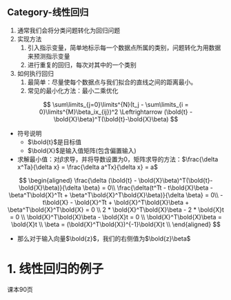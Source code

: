 Category-线性回归
---
1. 通常我们会将分类问题转化为回归问题
2. 实现方法
   1. 引入指示变量，简单地标示每一个数据点所属的类别，问题转化为用数据来预测指示变量
   2. 进行重复的回归，每次对其中的一个类别
3. 如何执行回归
   1. 最简单：尽量使每个数据点与我们拟合的直线之间的距离最小。
   2. 常见的最小化方法：最小二乘优化

$$
\sum\limits_{j=0}\limits^{N}(t_j - \sum\limits_{i = 0}\limits^{M}\beta_ix_{ij})^2 \Leftrightarrow (\bold{t} - \bold{X}\beta)^T(\bold{t}-\bold{X}\beta)
$$

- 符号说明
  - $\bold{t}$是目标值
  - $\bold{X}$是输入值矩阵(包含偏置输入)
- 求解最小值：对$\beta$求导，并将导数设置为0，矩阵求导的方法：$\frac{\delta x^Ta}{\delta x} = \frac{\delta a^Tx}{\delta x} = a$

$$
\begin{aligned}
   \frac{\delta (\bold{t} - \bold{X}\beta)^T(\bold{t}-\bold{X}\beta)}{\delta \beta} = 0\\
   \frac{\delta(t^Tt - t\bold{X}\beta - \beta^T\bold{X}^Tt + \beta^T\bold{X}^T\bold{X}\beta)}{\delta \beta} = 0\\
   -t\bold{X} - \bold{X}^Tt + \bold{X}^T\bold{X}\beta + \beta^T\bold{X}^T\bold{X} = 0 \\
   2 * \bold{X}^T\bold{X}\beta - 2 * \bold{X}t = 0 \\
   \bold{X}^T\bold{X}\beta - \bold{X}t = 0 \\
   \bold{X}^T\bold{X}\beta = \bold{X}t \\
   \beta = (\bold{X}^T\bold{X})^{-1}\bold{X}t \\
\end{aligned}
$$

- 那么对于输入向量$\bold{z}$，我们的右侧值为$\bold{z}\beta$

# 1. 线性回归的例子
课本90页